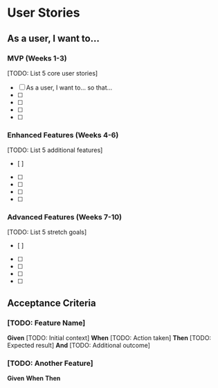 # User Stories

## As a user, I want to...

### MVP (Weeks 1-3)
[TODO: List 5 core user stories]
- [ ] As a user, I want to... so that...
- [ ] 
- [ ] 
- [ ] 
- [ ] 

### Enhanced Features (Weeks 4-6)
[TODO: List 5 additional features]
- [ ] 
- [ ] 
- [ ] 
- [ ] 
- [ ] 

### Advanced Features (Weeks 7-10)
[TODO: List 5 stretch goals]
- [ ] 
- [ ] 
- [ ] 
- [ ] 
- [ ] 

## Acceptance Criteria

### [TODO: Feature Name]
**Given** [TODO: Initial context]
**When** [TODO: Action taken]
**Then** [TODO: Expected result]
**And** [TODO: Additional outcome]

### [TODO: Another Feature]
**Given** 
**When** 
**Then** 
